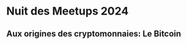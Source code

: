 <!-- .slide: class="first-slide" sfeir-level="1" sfeir-techno="Block⛓️" -->

# Nuit des Meetups 2024

## **Aux origines des cryptomonnaies: Le Bitcoin**